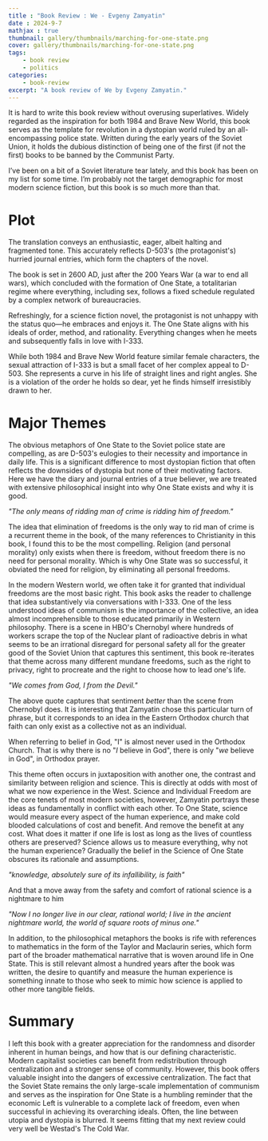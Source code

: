 ```yaml
---
title : "Book Review : We - Evgeny Zamyatin"
date : 2024-9-7
mathjax : true
thumbnail: gallery/thumbnails/marching-for-one-state.png
cover: gallery/thumbnails/marching-for-one-state.png
tags:
    - book review
    - politics
categories:
    - book-review
excerpt: "A book review of We by Evgeny Zamyatin."
---
```


It is hard to write this book review without overusing superlatives. Widely regarded as the inspiration for both 1984 and Brave New World, this book serves as the template for revolution in a dystopian world ruled by an all-encompassing police state. Written during the early years of the Soviet Union, it holds the dubious distinction of being one of the first (if not the first) books to be banned by the Communist Party.

I’ve been on a bit of a Soviet literature tear lately, and this book has been on my list for some time. I’m probably not the target demographic for most modern science fiction, but this book is so much more than that.

# Plot 
The translation conveys an enthusiastic, eager, albeit halting and fragmented tone. This accurately reflects D-503's (the protagonist's) hurried journal entries, which form the chapters of the novel.

The book is set in 2600 AD, just after the 200 Years War (a war to end all wars), which concluded with the formation of One State, a totalitarian regime where everything, including sex, follows a fixed schedule regulated by a complex network of bureaucracies.

Refreshingly, for a science fiction novel, the protagonist is not unhappy with the status quo—he embraces and enjoys it. The One State aligns with his ideals of order, method, and rationality. Everything changes when he meets and subsequently falls in love with I-333.

While both 1984 and Brave New World feature similar female characters, the sexual attraction of I-333 is but a small facet of her complex appeal to D-503. She represents a curve in his life of straight lines and right angles. She is a violation of the order he holds so dear, yet he finds himself irresistibly drawn to her.

# Major Themes
The obvious metaphors of One State to the Soviet police state are compelling, as are D-503's eulogies to their necessity and importance in daily life. This is a significant difference to most dystopian fiction that often reflects the downsides of dystopia but none of their motivating factors. Here we have the diary and journal entries of a true believer, we are treated with extensive philosophical insight into why One State exists and why it is good.

*"The only means of ridding man of crime is ridding him of freedom."*

The idea that elimination of freedoms is the only way to rid man of crime is a recurrent theme in the book, of the many references to Christianity in this book, I found this to be the most compelling. Religion (and personal morality) only exists when there is freedom, without freedom there is no need for personal morality. Which is why One State was so successful, it obviated the need for religion, by eliminating all personal freedoms.

In the modern Western world, we often take it for granted that individual freedoms are the most basic right. This book asks the reader to challenge that idea substantively via conversations with I-333. One of the less understood ideas of communism is the importance of the collective, an idea almost incomprehensible to those educated primarily in Western philosophy. There is a scene in HBO's Chernobyl where hundreds of workers scrape the top of the Nuclear plant of radioactive debris in what seems to be an irrational disregard for personal safety all for the greater good of the Soviet Union that captures this sentiment, this book re-iterates that theme across many different mundane freedoms, such as the right to privacy, right to procreate and the right to choose how to lead one's life.

*"We comes from God, I from the Devil."*

The above quote captures that sentiment *better* than the scene from Chernobyl does. It is interesting that Zamyatin chose this particular turn of phrase, but it corresponds to an idea in the Eastern Orthodox church that faith can only exist as a collective not as an individual.

When referring to belief in God, "I" is almost never used in the Orthodox Church. That is why there is no "*I* believe in God", there is only "*we* believe in God", in Orthodox prayer.

This theme often occurs in juxtaposition with another one, the contrast and similarity between religion and science. This is directly at odds with most of what we now experience in the West. Science and Individual Freedom are the core tenets of most modern societies, however, Zamyatin portrays these ideas as fundamentally in conflict with each other. To One State, science would measure every aspect of the human experience, and make cold blooded calculations of cost and benefit. And remove the benefit at any cost. What does it matter if one life is lost as long as the lives of countless others are preserved? Science allows us to measure everything, why not the human experience? Gradually the belief in the Science of One State obscures its rationale and assumptions.

*"knowledge, absolutely sure of its infallibility, is faith"*

And that a move away from the safety and comfort of rational science is a nightmare to him

*"Now I no longer live in our clear, rational world; I live in the ancient nightmare world, the world of square roots of minus one."*

In addition, to the philosophical metaphors the books is rife with references to mathematics in the form of the Taylor and Maclaurin series, which form part of the broader mathematical narrative that is woven around life in One State. This is still relevant almost a hundred years after the book was written, the desire to quantify and measure the human experience is something innate to those who seek to mimic how science is applied to other more tangible fields.

# Summary 
I left this book with a greater appreciation for the randomness and disorder inherent in human beings, and how that is our defining characteristic. Modern capitalist societies can benefit from redistribution through centralization and a stronger sense of community. However, this book offers valuable insight into the dangers of excessive centralization. The fact that the Soviet State remains the only large-scale implementation of communism and serves as the inspiration for One State is a humbling reminder that the economic Left is vulnerable to a complete lack of freedom, even when successful in achieving its overarching ideals. Often, the line between utopia and dystopia is blurred. It seems fitting that my next review could very well be Westad's The Cold War.